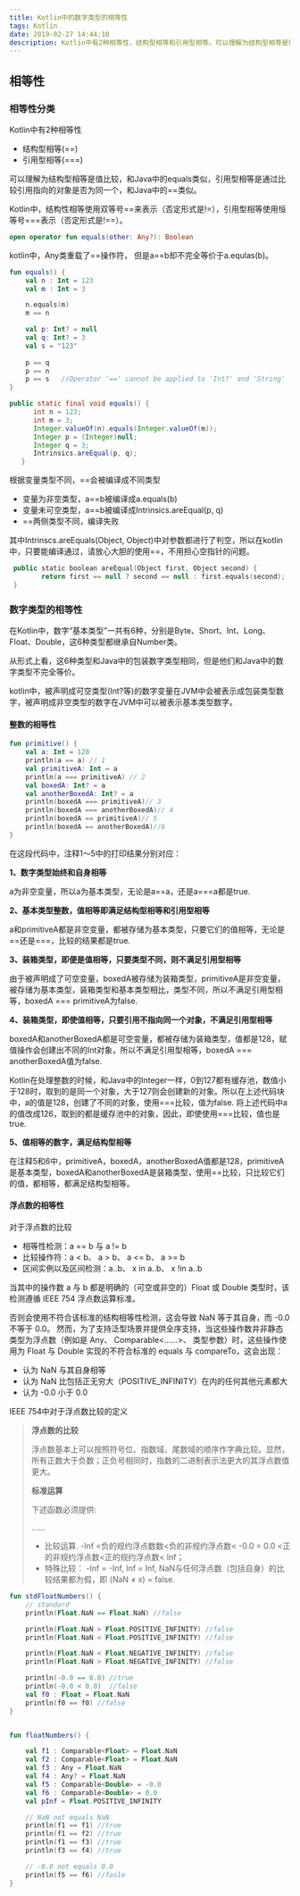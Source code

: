 ```yaml
---
title: Kotlin中的数字类型的相等性
tags: Kotlin
date: 2019-02-27 14:44:10
description: Kotlin中有2种相等性，结构型相等和引用型相等。可以理解为结构型相等是值比较，和Java中的equals类似，引用型相等是通过比较引用指向的对象是否为同一个，和Java中的==类似。
---
```




## 相等性

### 相等性分类

Kotlin中有2种相等性  

- 结构型相等(==)
- 引用型相等(===)

可以理解为结构型相等是值比较，和Java中的equals类似，引用型相等是通过比较引用指向的对象是否为同一个，和Java中的==类似。

Kotlin中，结构性相等使用双等号==来表示（否定形式是!=），引用型相等使用恒等号===表示（否定形式是!==）。

``` kotlin
open operator fun equals(other: Any?): Boolean
```
kotlin中，Any类重载了==操作符， 但是a==b却不完全等价于a.equlas(b)。

```kotlin
fun equals() {
    val n : Int = 123
    val m : Int = 3

    n.equals(m)
    m == n

    val p: Int? = null
    val q: Int? = 3
    val s = "123"
    
    p == q
    p == n
    p == s   //Operator '==' cannot be applied to 'Int?' and 'String'
}
```

```java
public static final void equals() {
      int n = 123;
      int m = 3;
      Integer.valueOf(n).equals(Integer.valueOf(m));
      Integer p = (Integer)null;
      Integer q = 3;
      Intrinsics.areEqual(p, q);
   }
```

根据变量类型不同，==会被编译成不同类型

- 变量为非空类型，a==b被编译成a.equals(b)
- 变量未可空类型，a==b被编译成Intrinsics.areEqual(p, q)
- ==两侧类型不同，编译失败

其中Intrinscs.areEquals(Object, Object)中对参数都进行了判空，所以在kotlin中，只要能编译通过，请放心大胆的使用==，不用担心空指针的问题。

```kotlin
 public static boolean areEqual(Object first, Object second) {
        return first == null ? second == null : first.equals(second);
 }
```

### 数字类型的相等性

在Kotlin中，数字“基本类型”一共有6种，分别是Byte、Short、Int、Long、Float、Double，这6种类型都继承自Number类。

从形式上看，这6种类型和Java中的包装数字类型相同，但是他们和Java中的数字类型不完全等价。

kotlin中，被声明成可空类型(Int?等)的数字变量在JVM中会被表示成包装类型数字，被声明成非空类型的数字在JVM中可以被表示基本类型数字。

#### 整数的相等性

```Kotlin
fun primitive() {
    val a: Int = 128
    println(a == a) // 1
    val primitiveA: Int = a
    println(a === primitiveA) // 2
    val boxedA: Int? = a
    val anotherBoxedA: Int? = a
    println(boxedA === primitiveA)// 3
    println(boxedA === anotherBoxedA)// 4
    println(boxedA == primitiveA)// 5
    println(boxedA == anotherBoxedA)//6
}
```

在这段代码中，注释1～5中的打印结果分别对应：

**1、数字类型始终和自身相等**

a为非空变量，所以a为基本类型，无论是a==a，还是a===a都是true.

**2、基本类型整数，值相等即满足结构型相等和引用型相等**

a和primitiveA都是非空变量，都被存储为基本类型，只要它们的值相等，无论是==还是===，比较的结果都是true.

**3、装箱类型，即便是值相等，只要类型不同，则不满足引用型相等**

由于被声明成了可空变量，boxedA被存储为装箱类型，primitiveA是非空变量，被存储为基本类型，装箱类型和基本类型相比，类型不同，所以不满足引用型相等，boxedA === primitiveA为false.

**4、装箱类型，即使值相等，只要引用不指向同一个对象，不满足引用型相等**

boxedA和anotherBoxedA都是可空变量，都被存储为装箱类型，值都是128，赋值操作会创建出不同的Int对象，所以不满足引用型相等，boxedA === anotherBoxedA值为false.

Kotlin在处理整数的时候，和Java中的Integer一样，0到127都有缓存池，数值小于128时，取到的是同一个对象，大于127则会创建新的对象。所以在上述代码块中，a的值是128，创建了不同的对象，使用===比较，值为false. 将上述代码中a的值改成126，取到的都是缓存池中的对象，因此，即使使用===比较，值也是true.

**5、值相等的数字，满足结构型相等**

在注释5和6中，primitiveA，boxedA，anotherBoxedA值都是128，primitiveA是基本类型，boxedA和anotherBoxedA是装箱类型，使用==比较，只比较它们的值，都相等，都满足结构型相等。

#### 浮点数的相等性

对于浮点数的比较

- 相等性检测：a == b 与 a != b
- 比较操作符：a < b、 a > b、 a <= b、 a >= b
- 区间实例以及区间检测：a..b、 x in a..b、 x !in a..b

当其中的操作数 a 与 b 都是明确的（可空或非空的）Float 或 Double 类型时，该检测遵循 IEEE 754 浮点数运算标准。

否则会使用不符合该标准的结构相等性检测，这会导致 NaN 等于其自身，而 -0.0 不等于 0.0。
然而，为了支持泛型场景并提供全序支持，当这些操作数并非静态类型为浮点数（例如是 Any、 Comparable<……>、 类型参数）时，这些操作使用为 Float 与 Double 实现的不符合标准的 equals 与 compareTo，这会出现：

 - 认为 NaN 与其自身相等
 - 认为 NaN 比包括正无穷大（POSITIVE_INFINITY）在内的任何其他元素都大
 - 认为 -0.0 小于 0.0

IEEE 754中对于浮点数比较的定义

>  **浮点数的比较**
> 
> 浮点数基本上可以按照符号位、指数域、尾数域的顺序作字典比较。显然，所有正数大于负数；正负号相同时，指数的二进制表示法更大的其浮点数值更大。
> 
>  **标准运算**
> 
>  下述函数必须提供:
> 
> ......
> 
> - 比较运算. -Inf <负的规约浮点数数<负的非规约浮点数< -0.0 = 0.0 <正的非规约浮点数<正的规约浮点数< Inf；
> - 特殊比较： -Inf = -Inf, Inf = Inf, NaN与任何浮点数（包括自身）的比较结果都为假，即 (NaN ≠ x) = false.


```kotlin
fun stdFloatNumbers() {
    // standard
    println(Float.NaN == Float.NaN) //false

    println(Float.NaN > Float.POSITIVE_INFINITY) //false
    println(Float.NaN < Float.POSITIVE_INFINITY) //false

    println(Float.NaN < Float.NEGATIVE_INFINITY) //false
    println(Float.NaN > Float.NEGATIVE_INFINITY) //false

    println(-0.0 == 0.0) //true
    println(-0.0 < 0.0)  //false
    val f0 : Float = Float.NaN
    println(f0 == f0) //false
}
```

```kotlin

fun floatNumbers() {

    val f1 : Comparable<Float> = Float.NaN
    val f2 : Comparable<Float> = Float.NaN
    val f3 : Any = Float.NaN
    val f4 : Any? = Float.NaN
    val f5 : Comparable<Double> = -0.0
    val f6 : Comparable<Double> = 0.0
    val pInf = Float.POSITIVE_INFINITY

    // NaN not equals NaN
    println(f1 == f1) //true
    println(f1 == f2) //true
    println(f1 == f3) //true
    println(f3 == f4) //true

    // -0.0 not equals 0.0
    println(f5 == f6) //fasle
}

```
